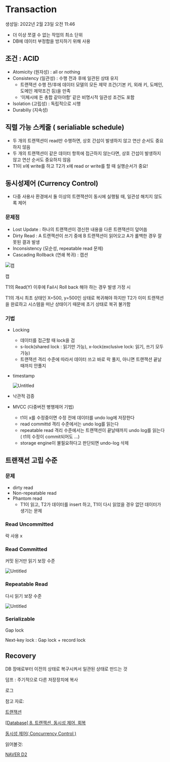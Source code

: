 # Transaction

생성일: 2022년 2월 23일 오전 11:46

- 더 이상 쪼갤 수 없는 작업의 최소 단위
- DB에 데이터 부정합을 방지하기 위해 사용

## 조건 : ACID

- Atomicity (원자성) :  all or nothing
- Consistency (일관성) : 수행 전과 후에 일관된 상태 유지
    - 트랜잭션 수행 전/후에 데이터 모델의 모든 제약 조건(기본 키, 외래 키, 도메인, 도메인 제약조건 등)을 만족
    - ‘이체시에 돈 총합 같아야함’ 같은 비명시적 일관성 조건도 포함
- Isolation (고립성) : 독립적으로 시행
- Durabiliy (지속성)

## 직렬 가능 스케줄 ( serialiable schedule)

- 두 개의 트랜잭션이 read만 수행하면, 상호 간섭이 발생하지 않고 연산 순서도 중요하지 않음
- 두 개의 트랜잭션이 같은 데이터 항목에 접근하지 않는다면, 상호 간섭이 발생하지 않고 연산 순서도 중요하지 않음
- T1이 x에 write를 하고 T2가 x에 read or write를 할 때 실행순서가 중요!

## 동시성제어 (Currency Control)

- 다중 사용사 환경에서 둘 이상의 트랜잭션이 동시에 실행될 때, 일관성 해치지 않도록 제어

### 문제점

- Lost Update : 하나의 트랜잭션이 갱신한 내용을 다른 트랜잭션이 덮어씀
- Dirty Read : A 트랜잭션이 쓰기 중에 B 트랜잭션이 읽어오고 A가 롤백한 경우 잘못된 결과 발생
- Inconsistency (모순성, repeatable read 문제)
- Cascading Rollback (연쇄 복귀) : 캡션

![캡](Transactio%20d4b86/Untitled.png)

캡

T1의 Read(Y) 이후에 Fail시 Roll back 해야 하는 경우 발생 가정 시 

T1의 개시 최초 상태인 X=500, y=500인 상태로 복귀해야 하지만 T2가 이미 트랜잭션을 완료하고 시스템을 떠난 상태이기 때문에 초기 상태로 복귀 불가함

### 기법

- Locking
    - 데이터를 접근할 때 lock을 검
    - s-lock(shared lock : 읽기만 가능), x-lock(exclusive lock: 읽기, 쓰기 모두 가능)
    - 트랜잭션 격리 수준에 따라서 데이터 쓰고 바로 락 풀지, 아니면 트랜잭션 끝날때까지 안풀지
- timestamp
    
    ![Untitled](Transactio%20d4b86/Untitled%201.png)
    
- 낙관적 검증
- MVCC (다중버전 병행제어 기법)
    - t1이 x를 수정중이면 수정 전에 데이터를 undo log에 저장한다
    - read committd 격리 수준에서는 undo log를 읽는다
    - repeatable read 격리 수준에서는 트랜잭션이 끝날때까지 undo log를 읽는다 ( t1의 수정이 commit되어도 ...)
    - storage engine이 불필요하다고 판단되면 undo-log 삭제
    

## 트랜잭션 고립 수준

### 문제

- dirty read
- Non-repeatable read
- Phantom read
    - T1이 읽고, T2가 데이터를 insert 하고, T1이 다시 읽었을 경우 없던 데이터가 생기는 문제
    

### Read Uncommitted

락 사용 x

### Read Committed

커밋 된거만 읽기 보장 수준

![Untitled](Transactio%20d4b86/Untitled%202.png)

### Repeatable Read

다시 읽기 보장 수준

![Untitled](Transactio%20d4b86/Untitled%203.png)

### Serializable

Gap lock 

Next-key lock : Gap lock + record lock

## Recovery

DB 장애로부터 이전의 상태로 복구시켜서 일관된 상태로 만드는 것

덤프 : 주기적으로 다른 저장장치에 복사 

로그 

참고 자료: 

[트랜잭션](http://wiki.hash.kr/index.php/%ED%8A%B8%EB%9E%9C%EC%9E%AD%EC%85%98)

[[Database] 8. 트랜잭션, 동시성 제어, 회복](https://mangkyu.tistory.com/30)

[동시성 제어( Concurrency Control )](https://velog.io/@ha0kim/%EB%8F%99%EC%8B%9C%EC%84%B1-%EC%A0%9C%EC%96%B4)

읽어볼것:

[NAVER D2](https://d2.naver.com/helloworld/407507)
